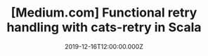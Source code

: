 ---
title: "[Medium.com] Functional retry handling with cats-retry in Scala"
redirect: https://hirokifujino.medium.com/functional-retry-handling-with-cats-retry-in-scala-7d0a5fd35956
date: "2019-12-16T12:00:00.000Z"
template: "post"
draft: false
category: "Scala"
tags:
  - "Scala"
  - "Functional Programming"
---